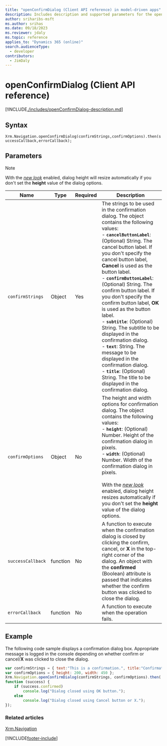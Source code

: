 ```yaml
---
title: "openConfirmDialog (Client API reference) in model-driven apps"
description: Includes description and supported parameters for the openConfirmDialog method.
author: sriharibs-msft
ms.author: srihas
ms.date: 09/18/2023
ms.reviewer: jdaly
ms.topic: reference
applies_to: "Dynamics 365 (online)"
search.audienceType: 
  - developer
contributors:
  - JimDaly
---
```

# openConfirmDialog (Client API reference)



[!INCLUDE[./includes/openConfirmDialog-description.md](./includes/openConfirmDialog-description.md)]

## Syntax

`Xrm.Navigation.openConfirmDialog(confirmStrings,confirmOptions).then(successCallback,errorCallback);`

## Parameters

> [!NOTE]
> With the *[new look](../../../../../user/modern-fluent-design.md)* enabled, dialog height will resize automatically if you don't set the **height** value of the dialog options.



|Name |Type |Required |Description |
|---|---|---|---|
|`confirmStrings`|Object|Yes|The strings to be used in the confirmation dialog. The object contains the following values:<br/>- **`cancelButtonLabel`**: (Optional) String. The cancel button label. If you don't specify the cancel button label, **Cancel** is used as the button label.<br/>- **`confirmButtonLabel`**: (Optional) String. The confirm button label. If you don't specify the confirm button label, **OK** is used as the button label.<br/>- **`subtitle`**: (Optional) String. The subtitle to be displayed in the confirmation dialog.<br/>- **`text`**: String. The message to be displayed in the confirmation dialog.<br/>- **`title`**: (Optional) String. The title to be displayed in the confirmation dialog.|
|`confirmOptions`|Object|No|The height and width options for confirmation dialog. The object contains the following values:<br/>- **`height`**: (Optional) Number. Height of the confirmation dialog in pixels.<br/>- **`width`**: (Optional) Number. Width of the confirmation dialog in pixels. <br><br>With the *[new look](../../../../../user/modern-fluent-design.md)* enabled, dialog height resizes automatically if you don't set the **height** value of the dialog options.|
|`successCallback`|function|No|A function to execute when the confirmation dialog is closed by clicking the confirm, cancel, or **X** in the top-right corner of the dialog. An object with the **confirmed** (Boolean) attribute is passed that indicates whether the confirm button was clicked to close the dialog.|
|`errorCallback`|function|No|A function to execute when the operation fails.|

## Example

The following code sample displays a confirmation dialog box. Appropriate message is logged in the console depending on whether confirm or cancel/**X** was clicked to close the dialog.

```JavaScript
var confirmStrings = { text:"This is a confirmation.", title:"Confirmation Dialog" };
var confirmOptions = { height: 200, width: 450 };
Xrm.Navigation.openConfirmDialog(confirmStrings, confirmOptions).then(
function (success) {    
    if (success.confirmed)
        console.log("Dialog closed using OK button.");
    else
        console.log("Dialog closed using Cancel button or X.");
});

```

### Related articles

[Xrm.Navigation](../xrm-navigation.md)



[!INCLUDE[footer-include](../../../../../includes/footer-banner.md)]
